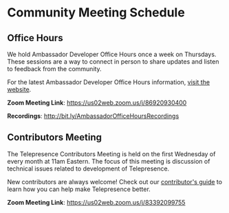 # Community Meeting Schedule

## Office Hours

We hold Ambassador Developer Office Hours once a week on Thursdays.  These sessions are a way to connect in person to share updates and listen to feedback from the community. 

For the latest Ambassador Developer Office Hours information, [visit the website](https://www.getambassador.io/developer-office-hours/).


**Zoom Meeting Link**: https://us02web.zoom.us/j/86920930400

**Recordings**: http://bit.ly/AmbassadorOfficeHoursRecordings

## Contributors Meeting

The Telepresence Contributors Meeting is held on the first Wednesday of every month at 11am Eastern.  The focus of this meeting is discussion of technical issues related to development of Telepresence.

New contributors are always welcome! Check out our [contributor's guide](DEVELOPING.md) to learn how you can help make Telepresence better.

**Zoom Meeting Link**: https://us02web.zoom.us/j/83392099755
